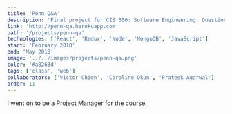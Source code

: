 ```yaml
---
title: 'Penn Q&A'
description: 'Final project for CIS 350: Software Engineering. Question and answer platform for Penn students.'
link: 'http://penn-qa.herokuapp.com'
path: '/projects/penn-qa'
technologies: ['React', 'Redux', 'Node', 'MongoDB', 'JavaScript']
start: 'February 2018'
end: 'May 2018'
image: '../../images/projects/penn-qa.png'
color: '#a8263d'
tags: ['class', 'web']
collaborators: ['Victor Chien', 'Caroline Okun', 'Prateek Agarwal']
order: 11
---
```


I went on to be a Project Manager for the course.

